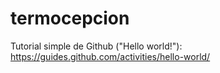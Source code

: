 # termocepcion

Tutorial simple de Github ("Hello world!"):<br>
https://guides.github.com/activities/hello-world/


